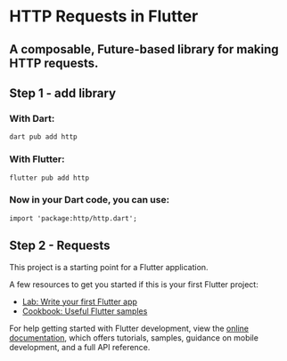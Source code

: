 # HTTP Requests in Flutter
## A composable, Future-based library for making HTTP requests.

## Step 1 - add library
### With Dart:
 `dart pub add http`
 
### With Flutter:
 `flutter pub add http`
 
### Now in your Dart code, you can use:

`import 'package:http/http.dart';`

## Step 2 - Requests

This project is a starting point for a Flutter application.

A few resources to get you started if this is your first Flutter project:

- [Lab: Write your first Flutter app](https://docs.flutter.dev/get-started/codelab)
- [Cookbook: Useful Flutter samples](https://docs.flutter.dev/cookbook)

For help getting started with Flutter development, view the
[online documentation](https://docs.flutter.dev/), which offers tutorials,
samples, guidance on mobile development, and a full API reference.
